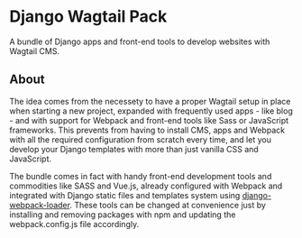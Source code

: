 # Django Wagtail Pack
A bundle of Django apps and front-end tools to develop websites with Wagtail CMS. 

## About
The idea comes from the necessety to have a proper Wagtail setup in place when starting a new project, expanded with frequently used apps - like blog - and with support for Webpack and front-end tools like Sass or JavaScript frameworks. This prevents from having to install CMS, apps and Webpack with all the required configuration from scratch every time, and let you develop your Django templates with more than just vanilla CSS and JavaScript.

The bundle comes in fact with handy front-end development tools and commodities like SASS and Vue.js, already configured with Webpack and integrated with Django static files and templates system using [django-webpack-loader](https://github.com/owais/django-webpack-loader). 
These tools can be changed at convenience just by installing and removing packages with npm and updating the webpack.config.js file accordingly.
